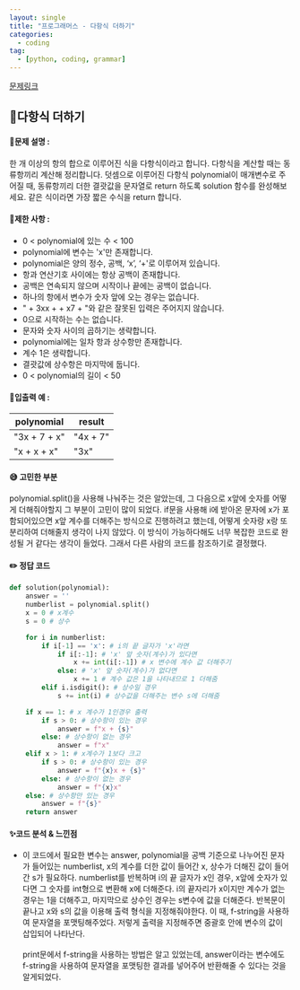 ```yaml
---
layout: single
title: "프로그래머스 - 다항식 더하기"
categories: 
  - coding
tag:
  - [python, coding, grammar]
--- 
```

[문제링크](https://school.programmers.co.kr/learn/courses/30/lessons/120863)  

## 📌다항식 더하기

#### 📖문제 설명 :  
한 개 이상의 항의 합으로 이루어진 식을 다항식이라고 합니다. 다항식을 계산할 때는 동류항끼리 계산해 정리합니다. 덧셈으로 이루어진 다항식 polynomial이 매개변수로 주어질 때, 동류항끼리 더한 결괏값을 문자열로 return 하도록 solution 함수를 완성해보세요. 같은 식이라면 가장 짧은 수식을 return 합니다.

#### 📖제한 사항 :  
- 0 < polynomial에 있는 수 < 100
- polynomial에 변수는 'x'만 존재합니다.
- polynomial은 양의 정수, 공백, ‘x’, ‘+'로 이루어져 있습니다.
- 항과 연산기호 사이에는 항상 공백이 존재합니다.
- 공백은 연속되지 않으며 시작이나 끝에는 공백이 없습니다.
- 하나의 항에서 변수가 숫자 앞에 오는 경우는 없습니다.
- " + 3xx + + x7 + "와 같은 잘못된 입력은 주어지지 않습니다.
- 0으로 시작하는 수는 없습니다.
- 문자와 숫자 사이의 곱하기는 생략합니다.
- polynomial에는 일차 항과 상수항만 존재합니다.
- 계수 1은 생략합니다.
- 결괏값에 상수항은 마지막에 둡니다.
- 0 < polynomial의 길이 < 50
  
#### 📖입출력 예 : 

|polynomial|result|
|---|---|
|"3x + 7 + x"|"4x + 7"|
|"x + x + x"|"3x"|

#### 😅 고민한 부분 
polynomial.split()을 사용해 나눠주는 것은 알았는데, 그 다음으로 x앞에 숫자를 어떻게 더해줘야할지 그 부분이 고민이 많이 되었다. 
if문을 사용해 i에 받아온 문자에 x가 포함되어있으면 x앞 계수를 더해주는 방식으로 진행하려고 했는데, 어떻게 숫자랑 x랑 또 분리하여 더해줄지 생각이 나지 않았다. 
이 방식이 가능하다해도 너무 복잡한 코드로 완성될 거 같다는 생각이 들었다. 
그래서 다른 사람의 코드를 참조하기로 결정했다. 

#### ✏️ 정답 코드  
```python
def solution(polynomial):
    answer = ''
    numberlist = polynomial.split()
    x = 0 # x계수
    s = 0 # 상수 

    for i in numberlist:
        if i[-1] == 'x': # i의 끝 글자가 'x'라면
            if i[:-1]: # 'x' 앞 숫자(계수)가 있다면
                x += int(i[:-1]) # x 변수에 계수 값 더해주기
            else: # 'x' 앞 숫자(계수)가 없다면
                x += 1 # 계수 값은 1을 나타내므로 1 더해줌
        elif i.isdigit(): # 상수일 경우
            s += int(i) # 상수값을 더해주는 변수 s에 더해줌

    if x == 1: # x 계수가 1인경우 출력
        if s > 0: # 상수항이 있는 경우
            answer = f"x + {s}"
        else: # 상수항이 없는 경우
            answer = f"x"
    elif x > 1: # x계수가 1보다 크고
        if s > 0: # 상수항이 있는 경우
            answer = f"{x}x + {s}"
        else: # 상수항이 없는 경우
            answer = f"{x}x"
    else: # 상수항만 있는 경우
        answer = f"{s}"
    return answer
```

#### ✨코드 분석 & 느낀점 
- 이 코드에서 필요한 변수는 answer, polynomial을 공백 기준으로 나누어진 문자가 들어있는 numberlist,
  x의 계수를 더한 값이 들어간 x, 상수가 더해진 값이 들어간 s가 필요하다. numberlist를 반복하며 i의 끝 글자가 x인 경우, x앞에 숫자가 있다면
  그 숫자를 int형으로 변환해 x에 더해준다. i의 끝자리가 x이지만 계수가 없는 경우는 1을 더해주고, 마지막으로 상수인 경우는 s변수에 값을 더해준다.
  반복문이 끝나고 x와 s의 값을 이용해 출력 형식을 지정해줘야한다. 이 때, f-string을 사용하여 문자열을 포맷팅해주었다.
  저렇게 출력을 지정해주면 중괄호 안에 변수의 값이 삽입되어 나타난다.  
  <br>
  print문에서 f-string을 사용하는 방법은 알고 있었는데, answer이라는 변수에도 f-string을 사용하여 문자열을 포맷팅한 결과를 넣어주어 반환해줄 수 있다는 것을 알게되었다. 
  






